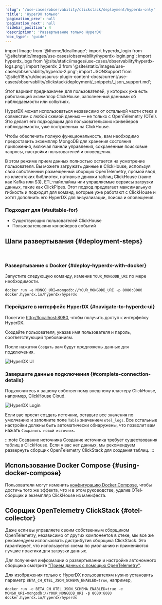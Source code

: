 ```yaml
---
'slug': '/use-cases/observability/clickstack/deployment/hyperdx-only'
'title': 'HyperDX только'
'pagination_prev': null
'pagination_next': null
'sidebar_position': 4
'description': 'Развертывание только HyperDX'
'doc_type': 'guide'
---
```

import Image from '@theme/IdealImage';
import hyperdx_login from '@site/static/images/use-cases/observability/hyperdx-login.png';
import hyperdx_logs from '@site/static/images/use-cases/observability/hyperdx-logs.png';
import hyperdx_2 from '@site/static/images/use-cases/observability/hyperdx-2.png';
import JSONSupport from '@site/i18n/ru/docusaurus-plugin-content-docs/current/use-cases/observability/clickstack/deployment/_snippets/_json_support.md';

Этот вариант предназначен для пользователей, у которых уже есть работающий экземпляр ClickHouse, заполненный данными об наблюдаемости или событиях.

HyperDX может использоваться независимо от остальной части стека и совместим с любой схемой данных — не только с OpenTelemetry (OTel). Это делает его подходящим для пользовательских конвейеров наблюдаемости, уже построенных на ClickHouse.

Чтобы обеспечить полную функциональность, вам необходимо предоставить экземпляр MongoDB для хранения состояния приложения, включая панели управления, сохраненные поисковые запросы, настройки пользователей и оповещения.

В этом режиме прием данных полностью остается на усмотрение пользователя. Вы можете загружать данные в ClickHouse, используя свой собственный размещенный сборщик OpenTelemetry, прямой ввод из клиентских библиотек, нативные движки таблиц ClickHouse (такие как Kafka или S3), ETL-пайплайны или управляемые сервисы загрузки данных, такие как ClickPipes. Этот подход предлагает максимальную гибкость и подходит для команд, которые уже работают с ClickHouse и хотят дополнить его HyperDX для визуализации, поиска и оповещения.

### Подходит для {#suitable-for}

- Существующих пользователей ClickHouse
- Пользовательских конвейеров событий

## Шаги развертывания {#deployment-steps}
<br/>

<VerticalStepper headerLevel="h3">

### Развертывание с Docker {#deploy-hyperdx-with-docker}

Запустите следующую команду, изменив `YOUR_MONGODB_URI` по мере необходимости. 

```shell
docker run -e MONGO_URI=mongodb://YOUR_MONGODB_URI -p 8080:8080 docker.hyperdx.io/hyperdx/hyperdx
```

### Перейдите в интерфейс HyperDX {#navigate-to-hyperdx-ui}

Посетите [http://localhost:8080](http://localhost:8080), чтобы получить доступ к интерфейсу HyperDX.

Создайте пользователя, указав имя пользователя и пароль, соответствующий требованиям. 

После нажатия `Создать` вам будут предложены данные для подключения.

<Image img={hyperdx_login} alt="HyperDX UI" size="lg"/>

### Завершите данные подключения {#complete-connection-details}

Подключитесь к вашему собственному внешнему кластеру ClickHouse, например, ClickHouse Cloud.

<Image img={hyperdx_2} alt="HyperDX Login" size="md"/>

Если вас просят создать источник, оставьте все значения по умолчанию и заполните поле `Table` значением `otel_logs`. Все остальные настройки должны быть автоматически обнаружены, что позволит вам нажать `Сохранить новый источник`.

:::note Создание источника
Создание источника требует существования таблиц в ClickHouse. Если у вас нет данных, мы рекомендуем развернуть сборщик OpenTelemetry ClickStack для создания таблиц.
:::

</VerticalStepper>

## Использование Docker Compose {#using-docker-compose}

Пользователи могут изменить [конфигурацию Docker Compose](/use-cases/observability/clickstack/deployment/docker-compose), чтобы достичь того же эффекта, что и в этом руководстве, удалив OTel-сборщик и экземпляр ClickHouse из манифеста.

## Сборщик OpenTelemetry ClickStack {#otel-collector}

Даже если вы управляете своим собственным сборщиком OpenTelemetry, независимо от других компонентов в стеке, мы все же рекомендуем использовать дистрибутив сборщика ClickStack. Это гарантирует, что используется схема по умолчанию и применяются лучшие практики для загрузки данных.

Для получения информации о развертывании и настройке автономного сборщика смотрите ["Прием данных с помощью OpenTelemetry"](/use-cases/observability/clickstack/ingesting-data/otel-collector#modifying-otel-collector-configuration).

<JSONSupport/>

Для изображения только с HyperDX пользователям нужно установить параметр `BETA_CH_OTEL_JSON_SCHEMA_ENABLED=true`, например,

```shell
docker run -e BETA_CH_OTEL_JSON_SCHEMA_ENABLED=true -e MONGO_URI=mongodb://YOUR_MONGODB_URI -p 8080:8080 docker.hyperdx.io/hyperdx/hyperdx
```